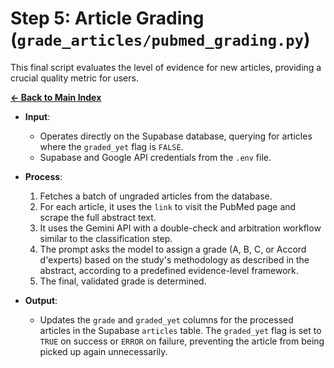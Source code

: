 # Step 5: Article Grading (`grade_articles/pubmed_grading.py`)

This final script evaluates the level of evidence for new articles, providing a crucial quality metric for users.

[**← Back to Main Index**](../pipeline.md)

-   **Input**:
    -   Operates directly on the Supabase database, querying for articles where the `graded_yet` flag is `FALSE`.
    -   Supabase and Google API credentials from the `.env` file.

-   **Process**:
    1.  Fetches a batch of ungraded articles from the database.
    2.  For each article, it uses the `link` to visit the PubMed page and scrape the full abstract text.
    3.  It uses the Gemini API with a double-check and arbitration workflow similar to the classification step.
    4.  The prompt asks the model to assign a grade (A, B, C, or Accord d'experts) based on the study's methodology as described in the abstract, according to a predefined evidence-level framework.
    5.  The final, validated grade is determined.

-   **Output**:
    -   Updates the `grade` and `graded_yet` columns for the processed articles in the Supabase `articles` table. The `graded_yet` flag is set to `TRUE` on success or `ERROR` on failure, preventing the article from being picked up again unnecessarily.